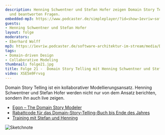 ```yaml
---
description: Henning Schwentner und Stefan Hofer zeigen Domain Story Telling live
  und beantworten Fragen.
embedded-mp3: https://www.podcaster.de/simpleplayer/?id=show~1evriw~software-architektur-im-stream~pod-becbc7f38faf8247b2d9c89db&v=1619093322
guests:
- Henning Schwentner und Stefan Hofer
layout: folge
moderators:
- Eberhard Wolff
mp3: https://1evriw.podcaster.de/software-architektur-im-stream/media/DomainStoryTelling.mp3
tags:
- Domain-driven Design
- Collaborative Modeling
thumbnail: folge21.jpg
title: Folge 21 -  Domain Story Telling mit Henning Schwentner und Stefan Hofer
video: XSE5m9Frvsg
---
```


Domain Story Telling ist ein kollaborativer
Modellierungsansatz. Henning Schwentner und Stefan Hofer werden nicht
nur von dem Ansatz berichten, sondern ihn auch live zeigen.

* [Egon – The Domain Story Modeler](http://egon.io/)
* [Rabattcode für das Domain-Story-Telling-Buch bis Ende des Jahres](https://leanpub.com/domainstorytelling/c/softwarearchitekturimstream)
* [Training mit Stefan und Henning](https://training.dddeurope.com/domain-storytelling-stefan-hofer-henning-schwentner/)

![Sketchnote](/sketchnotes/folge21.jpg "Sketchnote")
